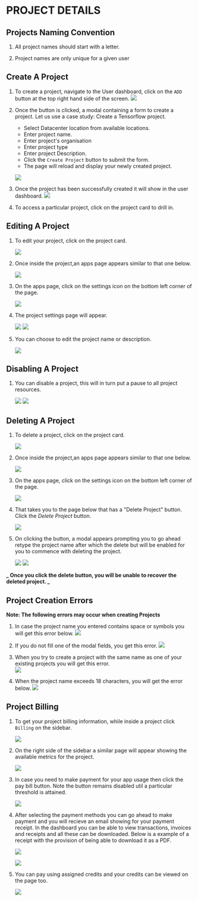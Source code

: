 # PROJECT DETAILS

## Projects Naming Convention

1. All project names should start with a letter.

2. Project names are only unique for a given user

## Create A Project

1. To create a project, navigate to the User dashboard, click on the `ADD` button at the top right hand side of the screen.
   ![](../img/projectsDashboard.png)

2. Once the button is clicked, a modal containing a form to create a project. Let us use a case study: Create a Tensorflow project.

   - Select Datacenter location from available locations.
   - Enter project name.
   - Enter project's organisation
   - Enter project type
   - Enter project Description.
   - Click the `Create Project` button to submit the form.
   - The page will reload and display your newly created project.

   ![](../img/create_project_form.png)

3. Once the project has been successfully created it will show in the user dashboard.
   ![](../img/user_projects.png)

4. To access a particular project, click on the project card to drill in.

## Editing A Project

1. To edit your project, click on the project card.

   ![](../img/singularProject.png)

2. Once inside the project,an apps page appears similar to that one below.

   ![](../img/apps_page.png)

3. On the apps page, click on the settings icon on the bottom left corner of the page.

   ![](../img/projectSettings.png)

4. The project settings page will appear.

   ![](../img/ProjectSettings1.png)
   ![](../img/ProjectSettings2.jpeg)

5. You can choose to edit the project name or description.

   ![](../img/projectUpdateModal.png)

## Disabling A Project

1. You can disable a project, this will in turn put a pause to all project resources.

   ![](../img/disable_project.png)
   ![](../img/project_disable.png)

## Deleting A Project

1. To delete a project, click on the project card.

   ![](../img/singularProject.png)

2. Once inside the project,an apps page appears similar to that one below.

   ![](../img/apps_page.png)

3. On the apps page, click on the settings icon on the bottom left corner of the page.

   ![](../img/projectSettings.png)

4. That takes you to the page below that has a "Delete Project" button. Click the _Delete Project_ button.

   ![](../img/ProjectSettings2.jpeg)

5. On clicking the button, a modal appears prompting you to go ahead retype the project name after which the delete but will be enabled for you to commence with deleting the project.

   ![](../img/projectDelete.png)
   ![](../img/projectDeleteEnabled.png)

**_ Once you click the delete button, you will be unable to recover the deleted project. _**

## Project Creation Errors

**Note: The following errors may occur when creating Projects**

1. In case the project name you entered contains space or symbols you will get this error below.
   ![](../img/projectError1.png)

2. If you do not fill one of the modal fields, you get this error.
   ![](../img/projectError2.png)

3. When you try to create a project with the same name as one of your existing projects you will get this error.  
   ![](../img/projectError3.png)

4. When the project name exceeds 18 characters, you will get the error below.
   ![](../img/projectError4.png)

## Project Billing

1. To get your project billing information, while inside a project click `Billing` on the sidebar.

   ![](../img/BillingSideBar.png)

2. On the right side of the sidebar a similar page will appear showing the available metrics for the project.

   ![](https://user-images.githubusercontent.com/69305400/170105260-52d8aa77-4213-4851-9fd9-44b180c84ab9.png)

3. In case you need to make payment for your app usage then click the pay bill button. Note the button remains disabled util a particular threshold is attained.

   ![](https://user-images.githubusercontent.com/69305400/179727501-fba11575-d660-4569-a932-eb11bc61e538.png)

4. After selecting the payment methods you can go ahead to make payment and you will recieve an email showing for your payment receipt. In the dashboard you can be able to view transactions, invoices and receipts and all these can be downloaded. Below is a example of a receipt with the provision of being able to download it as a PDF.

   ![](https://user-images.githubusercontent.com/32802973/177199923-1fc721fa-e02f-475d-9777-33bb02179eb2.png)

   ![](https://user-images.githubusercontent.com/32802973/177199908-397dc1c5-1210-4efc-9bcf-326b77fa0c0f.png)

5. You can pay using assigned credits and your credits can be viewed on the page too.

   ![](../img/Credits.png)
